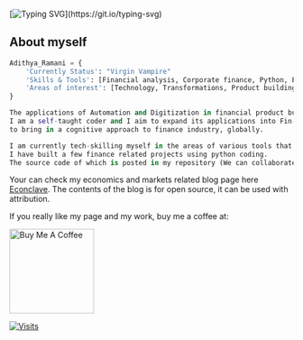 [![Typing SVG](https://readme-typing-svg.herokuapp.com/?lines=Bonjour!!!+This+is+Adithya+Ramani;Welcome+to+my+page...)](https://git.io/typing-svg)
 

## About myself
```python
Adithya_Ramani = {
	'Currently Status': "Virgin Vampire"
	'Skills & Tools': [Financial analysis, Corporate finance, Python, Excel, RPA],
	'Areas of interest': [Technology, Transformations, Product building, Finance]
}

The applications of Automation and Digitization in financial product building is something that has always intrigued me.
I am a self-taught coder and I aim to expand its applications into Fin-Tech, 
to bring in a cognitive approach to finance industry, globally. 

I am currently tech-skilling myself in the areas of various tools that aid transformation. 
I have built a few finance related projects using python coding. 
The source code of which is posted in my repository (We can collaborate to enhance the same).

```

Your can check my economics and markets related blog page here [Econclave](https://econclave.digitalpress.blog/).
The contents of the blog is for open source, it can be used with attribution.

If you really like my page and my work, buy me a coffee at:

 <a href="https://ko-fi.com/adithyaramani#paypalModal" target="_blank"><img src="https://cdn.buymeacoffee.com/buttons/v2/default-red.png" alt="Buy Me A Coffee" width="150" ></a>

[![Visits](https://komarev.com/ghpvc/?username=Adithya-Ramani&logo=GitHub&label=github%20visits&color=336699&logoColor=white&style=flat-square)](https://github.com/Adithya-Ramani)
